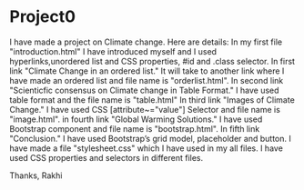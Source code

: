# Project0
I have made a project on Climate change.
Here are details:
In my first file "introduction.html" I have introduced myself and I used hyperlinks,unordered list and CSS properties, #id and .class selector. 
In first link "Climate Change in an ordered list." It will take to another link where I have made an ordered list and file name
is "orderlist.html".
In second link "Scienticfic consensus on Climate change in Table Format." I have used table format and the file name is "table.html"
In third link "Images of Climate Change." I have used CSS [attribute~="value"] Selector and file name is "image.html".
in fourth link "Global Warming Solutions." I have used Bootstrap component and file name is "bootstrap.html".
In fifth link "Conclusion." I have used Bootstrap’s grid model, placeholder and button.
I have made a file "stylesheet.css" which I have used in my all files.
I have used CSS properties and selectors in different files.
 
 Thanks,
 Rakhi

